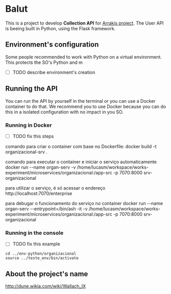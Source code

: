 # Balut

This is a project to develop **Collection API** for [Arrakis project](https://github.com/lucasmauricio/arrakis).
The User API is beeing built in Python, using the Flask framework.

## Environment's configuration

Some people recommended to work with Python on a virtual environment.
This protects the SO's Python and m

- [ ] TODO describe environment's creation

## Running the API

You can run the API by yourself in the terminal or you can use a Docker container to do that.
We recommend you to use Docker because you can do this in a isolated configuration with no impact in you SO.

### Running in Docker

- [ ] TODO fix this steps

comando para criar o container com base no Dockerfile:
docker build -t organizacional-srv .

comando para executar o container e iniciar o serviço automaticamente
docker run --name organ-serv -v /home/lucasm/workspace/works-experiment/microservices/organizacional:/app-src -p 7070:8000 srv-organizacional

para utilizar o serviço, é só acessar o endereço http://localhost:7070/enterprise

para debugar o funcionamento do serviço no container
docker run --name organ-serv --entrypoint=/bin/ash -it -v /home/lucasm/workspace/works-experiment/microservices/organizacional:/app-src -p 7070:8000 srv-organizacional

### Running in the console

- [ ] TODO fix this example

```shell
cd ../env-python/organizacional
source ../teste_env/bin/activate
```

## About the project's name

http://dune.wikia.com/wiki/Wallach_IX
